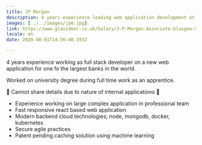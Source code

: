 ```yaml
---
title: JP Morgan
description: 4 years experience leading web application development at large international bank
images: [../../images/jpm.jpg]
link: https://www.glassdoor.co.uk/Salary/J-P-Morgan-Associate-Glasgow-Salaries-EJI_IE145.0,10_KO11,20_IL.21,28_IM1145.htm
locale: en
date: 2020-08-01T14:56:40.193Z

---
```

4 years experience working as full stack developer on a new web application for one fo the largest banks in the world.

Worked on university degree during full time work as an apprentice.

🤫 Cannot share details due to nature of internal applications 🤫
* Experience working on large complex application in professional team
* Fast responsive react based web application
* Modern backend cloud technologies; node, mongodb, docker, kubernetes
* Secure agile practices
* Patent pending caching solution using machine learning